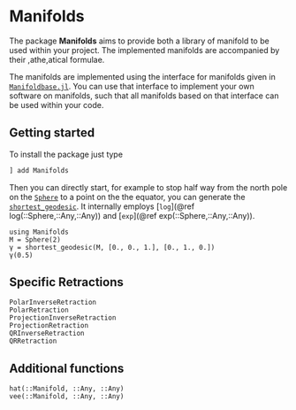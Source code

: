 # Manifolds

The package __Manifolds__ aims to provide both a library of manifold to be used within your project.
The implemented manifolds are accompanied by their ,athe,atical formulae.

The manifolds are implemented using the interface for manifolds given in [`Manifoldbase.jl`](interface.md).
You can use that interface to implement your own software on manifolds, such that all manifolds
based on that interface can be used within your code.

## Getting started

To install the package just type

```julia
] add Manifolds
```

Then you can directly start, for example to stop half way from the north pole on the [`Sphere`](@ref) to a point on the the equator, you can generate the [`shortest_geodesic`](@ref).
It internally employs [`log`](@ref log(::Sphere,::Any,::Any)) and [`exp`](@ref exp(::Sphere,::Any,::Any)).

```@example
using Manifolds
M = Sphere(2)
γ = shortest_geodesic(M, [0., 0., 1.], [0., 1., 0.])
γ(0.5)
```

## Specific Retractions

```@docs
PolarInverseRetraction
PolarRetraction
ProjectionInverseRetraction
ProjectionRetraction
QRInverseRetraction
QRRetraction
```

## Additional functions

```@docs
hat(::Manifold, ::Any, ::Any)
vee(::Manifold, ::Any, ::Any)
```

